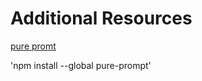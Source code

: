 # Additional Resources


[pure promt](https://https://github.com/sindresorhus/pure)

'npm install --global pure-prompt'
